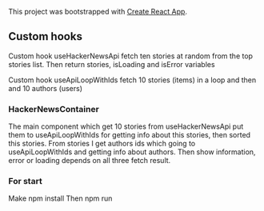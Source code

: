 This project was bootstrapped with [Create React App](https://github.com/facebook/create-react-app).

## Custom hooks
Custom hook useHackerNewsApi fetch ten stories at random from the
top stories list. Then return stories, isLoading and isError variables

Custom hook useApiLoopWithIds fetch 10 stories (items) in a loop and then and 10 authors (users)

### HackerNewsContainer
The main component which get 10 stories from useHackerNewsApi put them to useApiLoopWithIds for getting info about this stories, then sorted this stories. From stories I get authors ids which going to useApiLoopWithIds and getting info about authors. Then show information, error or loading depends on all three fetch result.

### For start
Make npm install
Then npm run





